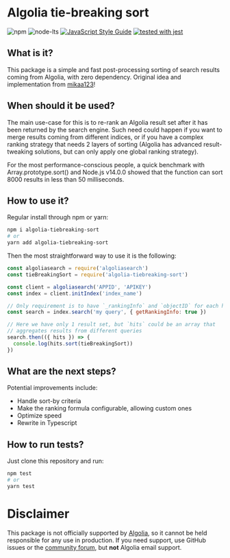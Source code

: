 # Algolia tie-breaking sort

![npm](https://img.shields.io/npm/dm/algolia-tiebreaking-sort)
![node-lts](https://img.shields.io/node/v-lts/algolia-tiebreaking-sort)
[![JavaScript Style Guide](https://img.shields.io/badge/code_style-standard-brightgreen.svg)](https://standardjs.com)
[![tested with jest](https://img.shields.io/badge/tested_with-jest-99424f.svg)](https://github.com/facebook/jest)

## What is it?

This package is a simple and fast post-processing sorting of search results
coming from Algolia, with zero dependency.
Original idea and implementation from [mikaa123](https://github.com/mikaa123)!

## When should it be used?

The main use-case for this is to re-rank an Algolia result set after it has
been returned by the search engine.
Such need could happen if you want to merge results coming from different
indices, or if you have a complex ranking strategy that needs 2 layers of
sorting (Algolia has advanced result-tweaking solutions, but can only apply
one global ranking strategy).

For the most performance-conscious people, a quick benchmark with
Array.prototype.sort() and Node.js v14.0.0 showed that the function can sort
8000 results in less than 50 milliseconds.

## How to use it?

Regular install through npm or yarn:

```bash
npm i algolia-tiebreaking-sort
# or
yarn add algolia-tiebreaking-sort
```

Then the most straightforward way to use it is the following:

```javascript
const algoliasearch = require('algoliasearch')
const tieBreakingSort = require('algolia-tiebreaking-sort')

const client = algoliasearch('APPID', 'APIKEY')
const index = client.initIndex('index_name')

// Only requirement is to have `_rankingInfo` and `objectID` for each hit
const search = index.search('my query', { getRankingInfo: true })

// Here we have only 1 result set, but `hits` could be an array that
// aggregates results from different queries
search.then(({ hits }) => {
  console.log(hits.sort(tieBreakingSort))
})
```

## What are the next steps?

Potential improvements include:
- Handle sort-by criteria
- Make the ranking formula configurable, allowing custom ones
- Optimize speed
- Rewrite in Typescript

## How to run tests?

Just clone this repository and run:
```bash
npm test
# or
yarn test
```

# Disclaimer

This package is not officially supported by [Algolia](https://www.algolia.com/),
so it cannot be held responsible for any use in production. If you need support,
use GitHub issues or the [community forum](https://discourse.algolia.com/), but
**not** Algolia email support.
